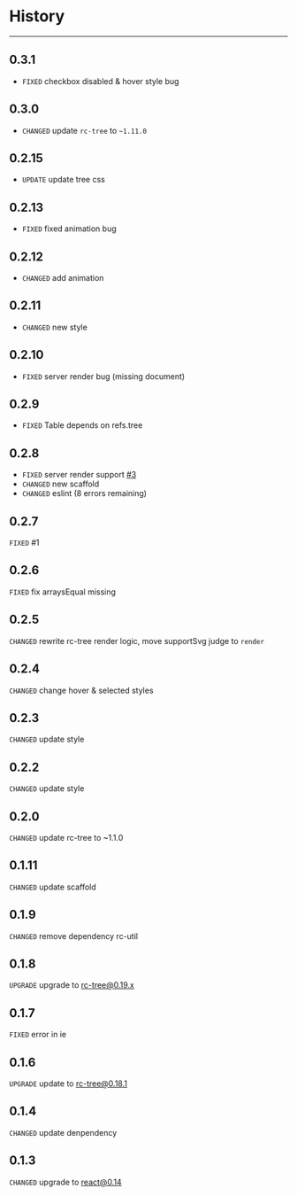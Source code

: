 # History

---

## 0.3.1

* `FIXED` checkbox disabled & hover style bug

## 0.3.0

* `CHANGED` update `rc-tree` to `~1.11.0`  

## 0.2.15

* `UPDATE` update tree css

## 0.2.13

* `FIXED` fixed animation bug

## 0.2.12

* `CHANGED` add animation

## 0.2.11

* `CHANGED` new style

## 0.2.10

* `FIXED` server render bug (missing document)

## 0.2.9

* `FIXED` Table depends on refs.tree

## 0.2.8
* `FIXED` server render support [#3](https://github.com/uxcore/uxcore-tree/issues/3)
* `CHANGED` new scaffold
* `CHANGED` eslint (8 errors remaining)

## 0.2.7
`FIXED` #1

## 0.2.6
`FIXED` fix arraysEqual missing 

## 0.2.5
`CHANGED` rewrite rc-tree render logic, move supportSvg judge to `render`

## 0.2.4
`CHANGED` change hover & selected styles

## 0.2.3
`CHANGED` update style

## 0.2.2
`CHANGED` update style

## 0.2.0
`CHANGED` update rc-tree to ~1.1.0

## 0.1.11
`CHANGED` update scaffold

## 0.1.9
`CHANGED` remove dependency rc-util

## 0.1.8
`UPGRADE` upgrade to rc-tree@0.19.x

## 0.1.7
`FIXED` error in ie

## 0.1.6
`UPGRADE` update to rc-tree@0.18.1

## 0.1.4

`CHANGED` update denpendency

## 0.1.3

`CHANGED` upgrade to react@0.14
